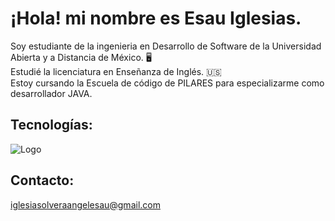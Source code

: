# ¡Hola! mi nombre es Esau Iglesias. 

Soy estudiante de la ingenieria en Desarrollo de Software de la Universidad Abierta y a Distancia de México. :desktop_computer: 
</br>
Estudié la licenciatura en Enseñanza de Inglés. :us:
</br>
Estoy cursando la Escuela de código de PILARES para especializarme como desarrollador JAVA. 
</br>

## Tecnologías:

![Logo]([https://dev-to-uploads.s3.amazonaws.com/uploads/articles/th5xamgrr6se0x5ro4g6.png](https://1000logos.net/wp-content/uploads/2020/09/Java-Logo.png))

## Contacto:

iglesiasolveraangelesau@gmail.com 

<!--
**esauiglesiasolvera/esauiglesiasolvera** is a ✨ _special_ ✨ repository because its `README.md` (this file) appears on your GitHub profile.

Here are some ideas to get you started:

- 🔭 I’m currently working on ...
- 🌱 I’m currently learning ...
- 👯 I’m looking to collaborate on ...
- 🤔 I’m looking for help with ...
- 💬 Ask me about ...
- 📫 How to reach me: ...
- 😄 Pronouns: ...
- ⚡ Fun fact: ...
-->
